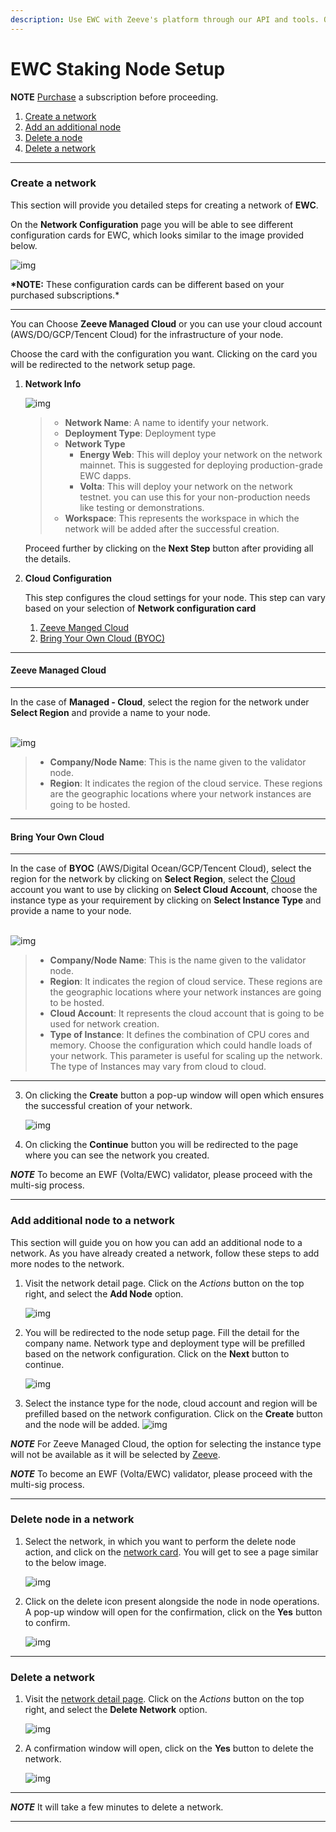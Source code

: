 ```yaml
---
description: Use EWC with Zeeve's platform through our API and tools. Our documentation provides technical details on authentication, making requests and handling responses for interacting with EWC and the Zeeve platform.
---
```

# EWC Staking Node Setup

**NOTE** [Purchase](./subscriptions.md) a subscription before proceeding.

1. [Create a network](#create-a-network)
2. [Add an additional node](#add-additional-node-to-a-network)
3. [Delete a node](#delete-node-in-a-network)
4. [Delete a network](#delete-a-network)

---

### **Create a network**

This section will provide you detailed steps for creating a network of **EWC**.

On the **Network Configuration** page you will be able to see different configuration cards for EWC, which looks similar to the image provided below.

![img](./images/EWC/EWCNetworkConfiguration.png)

**\*NOTE:** These configuration cards can be different based on your purchased subscriptions.\*

---

You can Choose **Zeeve Managed Cloud** or you can use your cloud account (AWS/DO/GCP/Tencent Cloud) for the infrastructure of your node.

Choose the card with the configuration you want. Clicking on the card you will be redirected to the network setup page.

1. **Network Info**

   ![img](./images/EWC/EWCCreateNetwork-1.png)
   &nbsp;

   > - **Network Name**: A name to identify your network.
   > - **Deployment Type**: Deployment type
   > - **Network Type**
   >   - **Energy Web**: This will deploy your network on the network mainnet. This is suggested for deploying production-grade EWC dapps.
   >   - **Volta**: This will deploy your network on the network testnet. you can use this for your non-production needs like testing or demonstrations.
   > - **Workspace**: This represents the workspace in which the network will be added after the successful creation.

   Proceed further by clicking on the **Next Step** button after providing all the details.

2. **Cloud Configuration**

   This step configures the cloud settings for your node. This step can vary based on your selection of **Network configuration card**

   1. [Zeeve Manged Cloud](#zeeve-managed-cloud)
   2. [Bring Your Own Cloud (BYOC)](#bring-your-own-cloud)

---

#### Zeeve Managed Cloud

---

In the case of **Managed - Cloud**, select the region for the network under **Select Region** and provide a name to your node.<br></br>

![img](./images/EWC/EWCCreateNetworkMANAGED.png)
&nbsp;

> - **Company/Node Name**: This is the name given to the validator node.
> - **Region**: It indicates the region of the cloud service. These regions are the geographic locations where your network instances are going to be hosted.

---

#### Bring Your Own Cloud

---

In the case of **BYOC** (AWS/Digital Ocean/GCP/Tencent Cloud), select the region for the network by clicking on **Select Region**, select the [Cloud](./cloud_authorization.md) account you want to use by clicking on **Select Cloud Account**, choose the instance type as your requirement by clicking on **Select Instance Type** and provide a name to your node.<br></br>

![img](./images/EWC/EWCCreateNetworkBYOC.png)
&nbsp;

> - **Company/Node Name**: This is the name given to the validator node.
> - **Region**: It indicates the region of cloud service. These regions are the geographic locations where your network instances are going to be hosted.
> - **Cloud Account**: It represents the cloud account that is going to be used for network creation.
> - **Type of Instance**: It defines the combination of CPU cores and memory. Choose the configuration which could handle loads of your network. This parameter is useful for scaling up the network. The type of Instances may vary from cloud to cloud.

---

3. On clicking the **Create** button a pop-up window will open which ensures the successful creation of your network.

   ![img](./images/createNetworkSuccessModal.png)
   &nbsp;

4. On clicking the **Continue** button you will be redirected to the page where you can see the network you created.

**_NOTE_** To become an EWF (Volta/EWC) validator, please proceed with the multi-sig process.

---

### **Add additional node to a network**

This section will guide you on how you can add an additional node to a network. As you have already created a network, follow these steps to add more nodes to the network.

1. Visit the network detail page. Click on the _Actions_ button on the top right, and select the **Add Node** option.

   ![img](./images/EWC/EWCNetworkActions2.png)
   &nbsp;

2. You will be redirected to the node setup page. Fill the detail for the company name. Network type and deployment type will be prefilled based on the network configuration. Click on the **Next** button to continue.

   ![img](./images/EWC/EWCAddNode-1.png)
   &nbsp;

3. Select the instance type for the node, cloud account and region will be prefilled based on the network configuration. Click on the **Create** button and the node will be added.
   ![img](./images/EWC/EWCAddNode-2.png)
   &nbsp;

**_NOTE_** For Zeeve Managed Cloud, the option for selecting the instance type will not be available as it will be selected by [Zeeve](https://zeeve.io).

**_NOTE_** To become an EWF (Volta/EWC) validator, please proceed with the multi-sig process.

---

### **Delete node in a network**

1. Select the network, in which you want to perform the delete node action, and click on the [network card](./View_your_network_and_nodes.md). You will get to see a page similar to the below image.

   ![img](./images/EWC/EWCDeleteNode.png)
   &nbsp;

2. Click on the delete icon present alongside the node in node operations. A pop-up window will open for the confirmation, click on the **Yes** button to confirm.

   ![img](./images/EWC/EWCDeleteNodeModal.png)
   &nbsp;

---

### **Delete a network**

1. Visit the [network detail page](./View_your_network_and_nodes.md). Click on the _Actions_ button on the top right, and select the **Delete Network** option.

   ![img](./images/EWC/EWCNetworkDeleteActions.png)
   &nbsp;

2. A confirmation window will open, click on the **Yes** button to delete the network.

   ![img](./images/EWC/EWCDeleteNetworkModal.png)
   &nbsp;

---

**_NOTE_** It will take a few minutes to delete a network.

---
